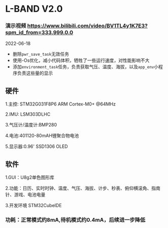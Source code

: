 # L-BAND V2.0  
### 演示视频 https://www.bilibili.com/video/BV1TL4y1K7E3?spm_id_from=333.999.0.0

2022-06-18 

* 删除`pwr_save_task`无效任务
* 使用-Os优化，减小代码体积，牺牲了一些运行速度，对性能影响不大
* 添加`environment_task`任务，负责获取气压、温度、海拔，以及`app_env`小程序负责这些量的显示

## 硬件  

1.主控: STM32G031F8P6 ARM Cortex-M0+ @64MHz  

2.IMU: LSM303DLHC  

3.气压计/温度计:BMP280  

4.电池:401120-80mAH锂聚合物电池  

5.显示器:0.96' SSD1306 OLED  


## 软件  
1.GUI：U8g2单色图形库  

2.功能：日历、实时时钟、温度、气压、海拔、计步、秒表、俯仰横滚角、指南针、游戏、电池电量

3.开发环境  STM32CubeIDE  

### 功耗：正常模式约8mA,待机模式约0.4mA，后续进一步降低


